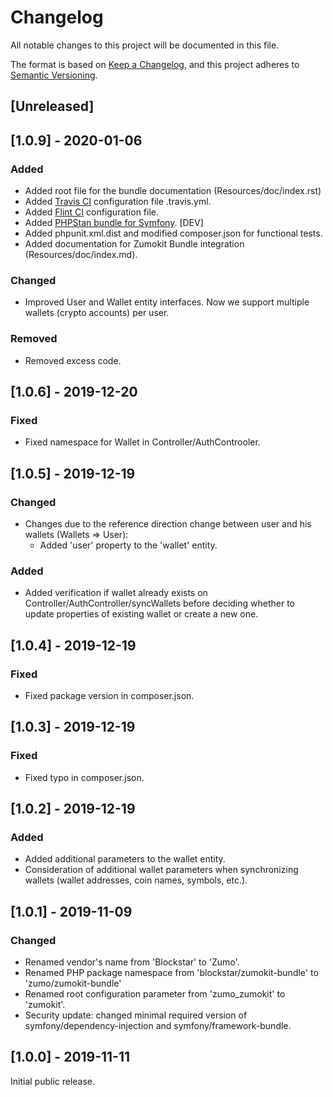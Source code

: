 # Changelog

All notable changes to this project will be documented in this file.

The format is based on [Keep a Changelog](https://keepachangelog.com/en/1.0.0/),
and this project adheres to [Semantic Versioning](https://semver.org/spec/v2.0.0.html).

## [Unreleased]

## [1.0.9] - 2020-01-06

### Added

- Added root file for the bundle documentation (Resources/doc/index.rst)
- Added [Travis CI](https://travis-ci.org/) configuration file .travis.yml.
- Added [Flint CI](https://flintci.io/) configuration file.
- Added [PHPStan bundle for Symfony](https://github.com/phpstan/phpstan-symfony). [DEV]
- Added phpunit.xml.dist and modified composer.json for functional tests.
- Added documentation for Zumokit Bundle integration (Resources/doc/index.md).

### Changed

- Improved User and Wallet entity interfaces. Now we support multiple wallets (crypto accounts) per user.

### Removed

- Removed excess code.

## [1.0.6] - 2019-12-20

### Fixed

- Fixed namespace for Wallet in Controller/AuthControoler.

## [1.0.5] - 2019-12-19

### Changed

- Changes due to the reference direction change between user and his wallets (Wallets => User):
  - Added 'user' property to the 'wallet' entity.

### Added

- Added verification if wallet already exists on Controller/AuthController/syncWallets before deciding whether to update properties of existing wallet or create a new one.

## [1.0.4] - 2019-12-19

### Fixed

- Fixed package version in composer.json.

## [1.0.3] - 2019-12-19

### Fixed

- Fixed typo in composer.json.

## [1.0.2] - 2019-12-19

### Added

- Added additional parameters to the wallet entity.
- Consideration of additional wallet parameters when synchronizing wallets (wallet addresses, coin names, symbols, etc.).

## [1.0.1] - 2019-11-09

### Changed

- Renamed vendor's name from 'Blockstar' to 'Zumo'.
- Renamed PHP package namespace from 'blockstar/zumokit-bundle' to 'zumo/zumokit-bundle'
- Renamed root configuration parameter from 'zumo_zumokit' to 'zumokit'.
- Security update: changed minimal required version of symfony/dependency-injection and symfony/framework-bundle.

## [1.0.0] - 2019-11-11

Initial public release.
